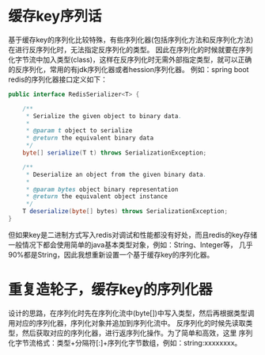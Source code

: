 缓存key序列话
=========== 
基于缓存key的序列化比较特殊，有些序列化器(包括序列化方法和反序列化方法)在进行反序列化时，无法指定反序列化的类型。
因此在序列化的时候就要在序列化字节流中加入类型(class)，这样在反序列化时无需外部指定类型，就可以正确的反序列化，常用的有jdk序列化器或者hession序列化器。
例如：spring boot redis的序列化器接口定义如下：  

```java
public interface RedisSerializer<T> {

	/**
	 * Serialize the given object to binary data.
	 * 
	 * @param t object to serialize
	 * @return the equivalent binary data
	 */
	byte[] serialize(T t) throws SerializationException;

	/**
	 * Deserialize an object from the given binary data.
	 * 
	 * @param bytes object binary representation
	 * @return the equivalent object instance
	 */
	T deserialize(byte[] bytes) throws SerializationException;
}

```
但如果key是二进制方式写入redis对调试和性能都没有好处，而且redis的key存储一般情况下都会使用简单的java基本类型对象，例如：String、Integer等，
几乎90%都是String，因此我想重新设置一个基于缓存key的序列化器。

重复造轮子，缓存key的序列化器
==========
设计的思路，在序列化时先在序列化流中(byte[])中写入类型，然后再根据类型调用对应的序列化器，序列化对象并追加到序列化流中。
反序列化的时候先读取类型，然后获取对应的序列化器，进行返序列化操作。为了简单和高效，这里
序列化字节流格式：类型+分隔符[:]+序列化字节数组，例如：string:xxxxxxxx。





